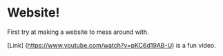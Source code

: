 # Website!
First try at making a website to mess around with.

[Link] (https://www.youtube.com/watch?v=pKC6d19AB-U) is a fun video.
